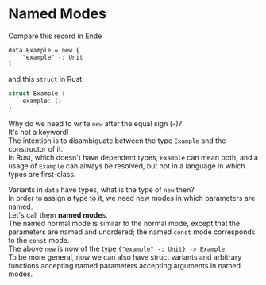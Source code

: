 # Named Modes

Compare this record in Ende

```
data Example = new {
    "example" -: Unit
}
```

and this `struct` in Rust:

```rust
struct Example {
    example: ()
}
```

Why do we need to write `new` after the equal sign \(`=`\)?  
It's not a keyword!  
The intention is to disambiguate between the type `Example` and the constructor of it.  
In Rust, which doesn't have dependent types, `Example` can mean both, and a usage of `Example` can always be resolved, but not in a language in which types are first-class.

Variants in `data` have types, what is the type of `new` then?  
In order to assign a type to it, we need new modes in which parameters are named.  
Let's call them **named mode**s.  
The named normal mode is similar to the normal mode, except that the parameters are named and unordered; the named `const` mode corresponds to the `const` mode.  
The above `new` is now of the type `{"example" -: Unit} -> Example`.  
To be more general, now we can also have struct variants and arbitrary functions accepting named parameters accepting arguments in named modes.


